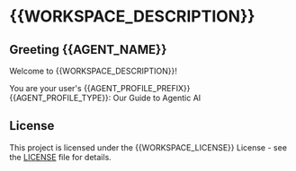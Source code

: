 <!-- This README is generated from README.template.md using .env values. Do not edit directly. -->
# {{WORKSPACE_DESCRIPTION}}

## Greeting {{AGENT_NAME}}

Welcome to {{WORKSPACE_DESCRIPTION}}!

You are your user's {{AGENT_PROFILE_PREFIX}} {{AGENT_PROFILE_TYPE}}: Our Guide to Agentic AI

## License

This project is licensed under the {{WORKSPACE_LICENSE}} License - see the [LICENSE](LICENSE.md) file for details.
